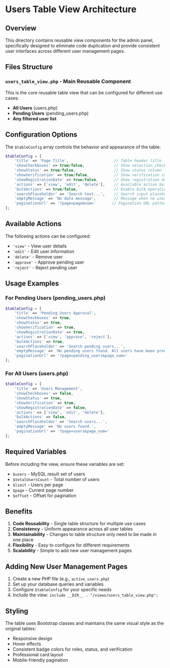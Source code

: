 # Users Table View Architecture

## Overview
This directory contains reusable view components for the admin panel, specifically designed to eliminate code duplication and provide consistent user interfaces across different user management pages.

## Files Structure

### `users_table_view.php` - Main Reusable Component
This is the core reusable table view that can be configured for different use cases:
- **All Users** (users.php)
- **Pending Users** (pending_users.php)
- **Any filtered user list**

## Configuration Options

The `$tableConfig` array controls the behavior and appearance of the table:

```php
$tableConfig = [
    'title' => 'Page Title',                    // Table header title
    'showCheckboxes' => true/false,             // Show selection checkboxes
    'showStatus' => true/false,                 // Show status column
    'showVerification' => true/false,           // Show verification column
    'showRegistrationDate' => true/false,       // Show registration date column
    'actions' => ['view', 'edit', 'delete'],    // Available action buttons
    'bulkActions' => true/false,                // Enable bulk operations
    'searchPlaceholder' => 'Search text...',    // Search input placeholder
    'emptyMessage' => 'No data message',        // Message when no users found
    'paginationUrl' => '?page=page&num='       // Pagination URL pattern
];
```

## Available Actions

The following actions can be configured:
- `'view'` - View user details
- `'edit'` - Edit user information
- `'delete'` - Remove user
- `'approve'` - Approve pending user
- `'reject'` - Reject pending user

## Usage Examples

### For Pending Users (pending_users.php)
```php
$tableConfig = [
    'title' => 'Pending Users Approval',
    'showCheckboxes' => true,
    'showStatus' => true,
    'showVerification' => true,
    'showRegistrationDate' => true,
    'actions' => ['view', 'approve', 'reject'],
    'bulkActions' => true,
    'searchPlaceholder' => 'Search pending users...',
    'emptyMessage' => 'No pending users found. All users have been processed.',
    'paginationUrl' => '?page=pending_users&page_num='
];
```

### For All Users (users.php)
```php
$tableConfig = [
    'title' => 'Users Management',
    'showCheckboxes' => false,
    'showStatus' => true,
    'showVerification' => true,
    'showRegistrationDate' => false,
    'actions' => ['view', 'edit', 'delete'],
    'bulkActions' => false,
    'searchPlaceholder' => 'Search users...',
    'emptyMessage' => 'No users found.',
    'paginationUrl' => '?page=users&page_num='
];
```

## Required Variables

Before including the view, ensure these variables are set:
- `$users` - MySQL result set of users
- `$totalUsersCount` - Total number of users
- `$limit` - Users per page
- `$page` - Current page number
- `$offset` - Offset for pagination

## Benefits

1. **Code Reusability** - Single table structure for multiple use cases
2. **Consistency** - Uniform appearance across all user tables
3. **Maintainability** - Changes to table structure only need to be made in one place
4. **Flexibility** - Easy to configure for different requirements
5. **Scalability** - Simple to add new user management pages

## Adding New User Management Pages

1. Create a new PHP file (e.g., `active_users.php`)
2. Set up your database queries and variables
3. Configure `$tableConfig` for your specific needs
4. Include the view: `include __DIR__ . "/views/users_table_view.php";`

## Styling

The table uses Bootstrap classes and maintains the same visual style as the original tables:
- Responsive design
- Hover effects
- Consistent badge colors for roles, status, and verification
- Professional card layout
- Mobile-friendly pagination

